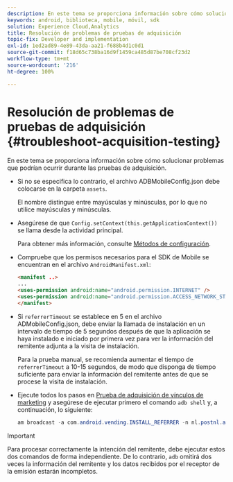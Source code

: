 ```yaml
---
description: En este tema se proporciona información sobre cómo solucionar problemas que podrían ocurrir durante las pruebas de adquisición.
keywords: android, biblioteca, mobile, móvil, sdk
solution: Experience Cloud,Analytics
title: Resolución de problemas de pruebas de adquisición
topic-fix: Developer and implementation
exl-id: 1ed2ad89-4e89-43da-aa21-f688b4d1c0d1
source-git-commit: f18d65c738ba16d9f1459ca485d87be708cf23d2
workflow-type: tm+mt
source-wordcount: '216'
ht-degree: 100%

---
```


# Resolución de problemas de pruebas de adquisición {#troubleshoot-acquisition-testing}

En este tema se proporciona información sobre cómo solucionar problemas que podrían ocurrir durante las pruebas de adquisición.

* Si no se especifica lo contrario, el archivo ADBMobileConfig.json debe colocarse en la carpeta `assets`.

   El nombre distingue entre mayúsculas y minúsculas, por lo que no utilice mayúsculas y minúsculas.

* Asegúrese de que `Config.setContext(this.getApplicationContext())` se llama desde la actividad principal.

   Para obtener más información, consulte [Métodos de configuración](../configuration/methods.md).

* Compruebe que los permisos necesarios para el SDK de Mobile se encuentran en el archivo `AndroidManifest.xml`:

   ```html
   <manifest ..>
   ... 
   <uses-permission android:name="android.permission.INTERNET" />
   <uses-permission android:name="android.permission.ACCESS_NETWORK_STATE" />
   </manifest>
   ```

* Si `referrerTimeout` se establece en 5 en el archivo ADMobileConfig.json, debe enviar la llamada de instalación en un intervalo de tiempo de 5 segundos después de que la aplicación se haya instalado e iniciado por primera vez para ver la información del remitente adjunta a la visita de instalación.

   Para la prueba manual, se recomienda aumentar el tiempo de `referrerTimeout` a 10-15 segundos, de modo que disponga de tiempo suficiente para enviar la información del remitente antes de que se procese la visita de instalación.

* Ejecute todos los pasos en [Prueba de adquisición de vínculos de marketing](t-testing-marketing-link-acquisition.md) y asegúrese de ejecutar primero el comando `adb shell` y, a continuación, lo siguiente:

   ```java
   am broadcast -a com.android.vending.INSTALL_REFERRER -n nl.postnl.app/.tracking.AdobeAcquisitionLinkBroadcastReceiver --es "referrer" "utm_source=adb_acq_v3&utm_campaign=adb_acq_v3&utm_content=<the newly generated id at step #7>"
   ```

>[!IMPORTANT]
>
>Para procesar correctamente la intención del remitente, debe ejecutar estos dos comandos de forma independiente. De lo contrario, `adb` omitirá dos veces la información del remitente y los datos recibidos por el receptor de la emisión estarán incompletos.
